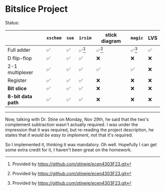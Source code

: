 # Bitslice Project

Status:

| |`xschem`|`sue`|`irsim`|stick diagram|`magic`|LVS|
|--|--|--|--|--|--|--|
|Full adder|✅|✅|✅[^1]|✅[^1]|✅[^1]|✅|
|D flip-flop|✅|✅|✅|❌|❌|❌|
|2-1 multiplexer|✅|✅|✅|✅|✅|❌|
|Register|✅|✅|✅|❌|❌|❌|
|__Bit slice__|✅|✅|✅|❌|❌|❌|
|__8-bit data path__|✅|✅|✅|❌|❌|❌|

---
Now, talking with Dr. Stine on Monday, Nov 29th, he said that the two's complement subtraction wasn't actually required.
I was under the impression that it was required, but re-reading the project description, he states that _it would be easy to implement_, not that it's required.

So I implemented it, thinking it was mandatory. Oh well. Hopefully I can get some extra credit for it, I haven't been great on the homework.

[^1]: Provided by https://github.com/stineje/ecen4303F23.git
